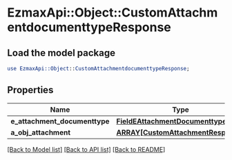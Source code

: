 # EzmaxApi::Object::CustomAttachmentdocumenttypeResponse

## Load the model package
```perl
use EzmaxApi::Object::CustomAttachmentdocumenttypeResponse;
```

## Properties
Name | Type | Description | Notes
------------ | ------------- | ------------- | -------------
**e_attachment_documenttype** | [**FieldEAttachmentDocumenttype**](FieldEAttachmentDocumenttype.md) |  | 
**a_obj_attachment** | [**ARRAY[CustomAttachmentResponse]**](CustomAttachmentResponse.md) |  | 

[[Back to Model list]](../README.md#documentation-for-models) [[Back to API list]](../README.md#documentation-for-api-endpoints) [[Back to README]](../README.md)


